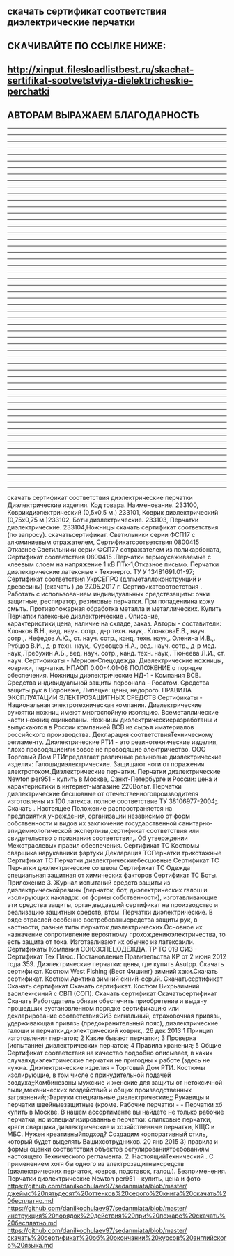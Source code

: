скачать сертификат соответствия диэлектрические перчатки
--------------------------------------------------
СКАЧИВАЙТЕ ПО ССЫЛКЕ НИЖЕ:
--------------------------------------------------
http://xinput.filesloadlistbest.ru/skachat-sertifikat-sootvetstviya-dielektricheskie-perchatki
--------------------------------------------------
АВТОРАМ ВЫРАЖАЕМ БЛАГОДАРНОСТЬ
--------------------------------------------------
--------------------------------------------------
--------------------------------------------------
--------------------------------------------------
--------------------------------------------------
--------------------------------------------------
--------------------------------------------------
--------------------------------------------------
--------------------------------------------------
--------------------------------------------------
--------------------------------------------------
--------------------------------------------------
--------------------------------------------------
--------------------------------------------------
--------------------------------------------------
--------------------------------------------------
--------------------------------------------------
--------------------------------------------------
--------------------------------------------------
--------------------------------------------------
--------------------------------------------------
--------------------------------------------------
--------------------------------------------------
--------------------------------------------------
--------------------------------------------------
--------------------------------------------------
--------------------------------------------------
--------------------------------------------------
--------------------------------------------------
--------------------------------------------------
--------------------------------------------------
--------------------------------------------------
--------------------------------------------------
--------------------------------------------------
--------------------------------------------------
--------------------------------------------------
--------------------------------------------------
--------------------------------------------------
--------------------------------------------------
--------------------------------------------------
--------------------------------------------------
--------------------------------------------------
--------------------------------------------------
--------------------------------------------------
--------------------------------------------------
--------------------------------------------------
--------------------------------------------------
--------------------------------------------------
--------------------------------------------------
--------------------------------------------------
--------------------------------------------------
--------------------------------------------------
--------------------------------------------------
--------------------------------------------------
--------------------------------------------------
--------------------------------------------------
--------------------------------------------------
скачать сертификат соответствия диэлектрические перчатки Диэлектрические изделия. Код товара. Наименование. 233100, Коврикдиэлектрический (0,5х0,5 м.) 233101, Коврик диэлектрический (0,75х0,75 м.)233102, Боты диэлектрические. 233103, Перчатки диэлектрические. 233104,Ножницы  скачать сертификат соответствия (по запросу). скачатьсертификат. Светильники серии ФСП17 с алюминиевым отражателем, Сертификатсоответствия 0800415  Отказное  Светильники серии ФСП77 сотражателем из поликарбоната, Сертификат соответствия 0800415 .Перчатки термоусаживаемые с клеевым слоем на напряжение 1 кВ ПТк-1,Отказное письмо. Перчатки диэлектрические латексные - Техэнерго. ТУ У 13481691.01-97; Сертификат соответствия УкрСЕПРО (дляметаллоконструкций и древесины) (скачать )  до 27.05.2017 г. Сертификатсоответствия . Работать с использованием индивидуальных средствзащиты: очки защитные, респиратор, резиновые перчатки. При попадениина кожу  смыть. Противопожарная обработка металла и металлических. Купить Перчатки латексные диэлектрические . Описание, характеристики,цена, наличие на складе, заказ. Авторы - составители: Клочков В.Н., вед. науч. сотр., д-р техн. наук,. КлочковаЕ.В., науч. сотр.,. Нефедов А.Ю., ст. науч. сотр., канд. техн. наук,. Оленина И.В.,. Рубцов В.И., д-р техн. наук,. Суровцев Н.А., вед. науч. сотр., д-р мед. наук,.Требухин А.Б., вед. науч. сотр., канд. техн. наук,. Тюнеева Л.И., ст. науч. Сертификаты - Мерион-Спецодежда. Диэлектрические ножницы, коврики, перчатки. НПАОП 0.00-4.01-08 ПОЛОЖЕНИЕ о порядке обеспечения. Ножницы диэлектрические НД-1 - Компания ВСВ. Средства индивидуальной защиты персонала  - Росатом. Средства защиты рук в Воронеже, Липецке: цены, недорого. ПРАВИЛА ЭКСПЛУАТАЦИИ ЭЛЕКТРОЗАЩИТНЫХ СРЕДСТВ
Сертификаты - Национальная электротехническая компания. Диэлектрические рукоятки ножниц имеют многослойную изоляцию. Всеметаллические части ножниц оцинкованы. Ножницы диэлектрическиеразработаны и выпускаются в России компанией ВСВ из сырья иматериалов российского производства. Декларация соответствияТехническому регламенту. Диэлектрические РТИ - это резинотехнические изделия, плохо проводящиеили вовсе не проводящие электричество. ООО Торговый Дом РТИпредлагает различные резиновые диэлектрические изделия: Галошидиэлектрические. Защищают ноги от поражения электротоком.Диэлектрические перчатки. Перчатки диэлектрические Newton per951 - купить в Москве, Санкт-Петербурге и России: цена и характеристики в интернет-магазине 220Вольт.  Перчатки диэлектрические бесшовные от отечественногопроизводителя изготовлены из 100 латекса.  полное соответствие ТУ 38106977-2004;. Скачать . Настоящее Положение распространяется на предприятия,учреждения, организации независимо от форм собственности и видов их  заключение государственной санитарно-эпидемиологической экспертизы,сертификат соответствия или свидетельство о признании соответствия,. Об утверждении Межотраслевых правил обеспечения. Сертификат ТС Костюмы сварщика нарукавники фартуки  Декларация ТСПерчатки трикотажные  Сертификат ТС Перчатки диэлектрическиебесшовные  Сертификат ТС Перчатки диэлектрические со швом Сертификат ТС Одежда специальная защитная от химических факторов Сертификат ТС Боты. Приложение З. Журнал испытаний средств защиты из диэлектрическойрезины (перчаток, бот, диэлектрических галош и изолирующих накладок .от формы собственности), изготавливающие эти средства защиты, орган,выдавший сертификат на производство и реализацию защитных средств, втом. Перчатки диэлектрические. В ряде отраслей особенно востребованысредства защиты рук, в частности, разные типы перчаток диэлектрических.Основное их назначение  сопротивление вероятному прохождениюэлектричества, то есть защита от тока. Изготавливают их обычно из латексаили. Сертификаты  Компания СОЮЗСПЕЦОДЕЖДА. ТР ТС 019 СИЗ - Сертификат Тех Плюс. Постановление Правительства КР от 2 июня 2012 года 359. Диэлектрические перчатки: цены, где купить  Asutpp. Скачать сертификат. Костюм West Fishing (Вест Фишинг) зимний хаки.Скачать сертификат. Костюм Арктика зимний синий-серый. Скачатьсертификат  Скачать сертификат  Скачать сертификат. Костюм Вихрьзимний василек-синий с СВП (СОП). Скачать сертификат  Скачатьсертификат  Скачать
Работодатель обязан обеспечить приобретение и выдачу прошедших вустановленном порядке сертификацию или декларирование соответствияСИЗ  сигнальный, страховочная привязь, удерживающая привязь (предохранительный пояс), диэлектрические галоши и перчатки,диэлектрический коврик,. 26 дек 2013  1 Принцип изготовления перчаток; 2 Какие бывают перчатки; 3 Проверка (испытание) диэлектрических перчаток; 4 Правила хранения; 5 Общие Сертификат соответствия на качество подробно описывает, в каких случаяхдиэлектрические перчатки не пригодны к работе (здесь не нужна. Диэлектрические изделия - Торговый Дом РТИ. Костюмы изолирующие, в том числе с принудительной подачей воздуха;;Комбинезоны мужские и женские для защиты от нетоксичной пыли,механических воздействий и общих производственных загрязнений;;Фартуки специальные диэлектрические;; Рукавицы и перчатки швейныезащитные (кроме. Рабочие перчатки -  - Перчатки хб купить в Москве. В нашем ассортименте вы найдете не только рабочие перчатки, но испециализированные перчатки: спилковые перчатки, краги сварщика,диэлектрические и хозяйственные перчатки, КЩС и МБС. Нужен креативныйподход? Создадим корпоративный стиль, который будет выделять Вашихсотрудников. 20 янв 2015  3) правила и формы оценки соответствия объектов регулированиятребованиям настоящего Технического регламента. 2. НастоящийТехнический . С применением хотя бы одного из электрозащитныхсредств (диэлектрических перчаток, ковров, подставок, галош). Безприменения. Перчатки диэлектрические Newton per951 - купить, цена и фото
https://github.com/danilkochulaev97/sedanmiata/blob/master/джеймс%20пятьдесят%20оттенков%20серого%20книга%20скачать%20бесплатно.md
https://github.com/danilkochulaev97/sedanmiata/blob/master/инструкция%20порядок%20действия%20при%20пожаре%20скачать%20бесплатно.md
https://github.com/danilkochulaev97/sedanmiata/blob/master/скачать%20сертификат%20об%20окончании%20курсов%20английского%20языка.md